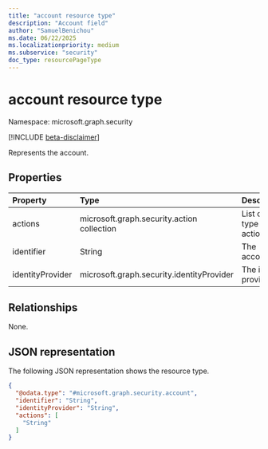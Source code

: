 ```yaml
---
title: "account resource type"
description: "Account field"
author: "SamuelBenichou"
ms.date: 06/22/2025
ms.localizationpriority: medium
ms.subservice: "security"
doc_type: resourcePageType
---
```


# account resource type

Namespace: microsoft.graph.security

[!INCLUDE [beta-disclaimer](../../includes/beta-disclaimer.md)]

Represents the account.

## Properties
|Property| Type                                                                                                     |Description|
|:---|:---------------------------------------------------------------------------------------------------------|:---|
|actions| microsoft.graph.security.action collection                                                               |List of the type of action|
|identifier| String                                                                                                   |The account ID|
|identityProvider| microsoft.graph.security.identityProvider                                                                |The identity provider|

## Relationships
None.

## JSON representation
The following JSON representation shows the resource type.
<!-- {
  "blockType": "resource",
  "@odata.type": "microsoft.graph.security.account"
}
-->
``` json
{
  "@odata.type": "#microsoft.graph.security.account",
  "identifier": "String",
  "identityProvider": "String",
  "actions": [
    "String"
  ]
}
